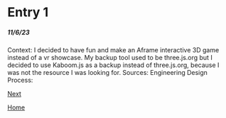 # Entry 1
##### 11/6/23

Context: I decided to have fun and make an Aframe interactive 3D game instead of a vr showcase. My backup tool used to be three.js.org but I decided to use Kaboom.js as a backup instead of three.js.org, because I was not the resource I was looking for.
Sources: 
Engineering Design Process:

[Next](entry02.md)

[Home](../README.md)